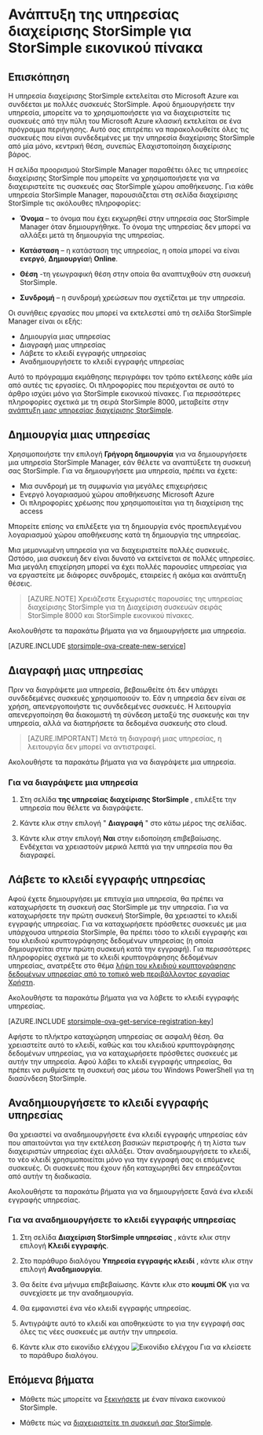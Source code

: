 <properties 
   pageTitle="Ανάπτυξη της υπηρεσίας διαχείρισης StorSimple για StorSimple εικονικού πίνακα | Microsoft Azure"
   description="Εξηγεί πώς μπορείτε να δημιουργήσετε και να διαγράψετε την υπηρεσία διαχείρισης StorSimple στην πύλη του Azure κλασική και περιγράφει πώς μπορείτε να διαχειριστείτε την υπηρεσία εγγραφής κλειδί."
   services="storsimple"
   documentationCenter=""
   authors="alkohli"
   manager="carmonm"
   editor="" />
<tags 
   ms.service="storsimple"
   ms.devlang="na"
   ms.topic="article"
   ms.tgt_pltfrm="na"
   ms.workload="na"
   ms.date="05/19/2016"
   ms.author="alkohli" />

# <a name="deploy-the-storsimple-manager-service-for-storsimple-virtual-array"></a>Ανάπτυξη της υπηρεσίας διαχείρισης StorSimple για StorSimple εικονικού πίνακα

## <a name="overview"></a>Επισκόπηση

Η υπηρεσία διαχείρισης StorSimple εκτελείται στο Microsoft Azure και συνδέεται με πολλές συσκευές StorSimple. Αφού δημιουργήσετε την υπηρεσία, μπορείτε να το χρησιμοποιήσετε για να διαχειριστείτε τις συσκευές από την πύλη του Microsoft Azure κλασική εκτελείται σε ένα πρόγραμμα περιήγησης. Αυτό σας επιτρέπει να παρακολουθείτε όλες τις συσκευές που είναι συνδεδεμένες με την υπηρεσία διαχείρισης StorSimple από μία μόνο, κεντρική θέση, συνεπώς Ελαχιστοποίηση διαχείρισης βάρος.

Η σελίδα προορισμού StorSimple Manager παραθέτει όλες τις υπηρεσίες διαχείρισης StorSimple που μπορείτε να χρησιμοποιήσετε για να διαχειριστείτε τις συσκευές σας StorSimple χώρου αποθήκευσης. Για κάθε υπηρεσία StorSimple Manager, παρουσιάζεται στη σελίδα διαχείρισης StorSimple τις ακόλουθες πληροφορίες:

- **Όνομα** – το όνομα που έχει εκχωρηθεί στην υπηρεσία σας StorSimple Manager όταν δημιουργήθηκε. Το όνομα της υπηρεσίας δεν μπορεί να αλλάξει μετά τη δημιουργία της υπηρεσίας.

- **Κατάσταση** – η κατάσταση της υπηρεσίας, η οποία μπορεί να είναι **ενεργό**, **Δημιουργία**ή **Online**.

- **Θέση** -τη γεωγραφική θέση στην οποία θα αναπτυχθούν στη συσκευή StorSimple.

- **Συνδρομή** – η συνδρομή χρεώσεων που σχετίζεται με την υπηρεσία.

Οι συνήθεις εργασίες που μπορεί να εκτελεστεί από τη σελίδα StorSimple Manager είναι οι εξής:

- Δημιουργία μιας υπηρεσίας
- Διαγραφή μιας υπηρεσίας
- Λάβετε το κλειδί εγγραφής υπηρεσίας
- Αναδημιουργήσετε το κλειδί εγγραφής υπηρεσίας

Αυτό το πρόγραμμα εκμάθησης περιγράφει τον τρόπο εκτέλεσης κάθε μία από αυτές τις εργασίες. Οι πληροφορίες που περιέχονται σε αυτό το άρθρο ισχύει μόνο για StorSimple εικονικού πίνακες. Για περισσότερες πληροφορίες σχετικά με τη σειρά StorSimple 8000, μεταβείτε στην [ανάπτυξη μιας υπηρεσίας διαχείρισης StorSimple](storsimple-manage-service.md).

## <a name="create-a-service"></a>Δημιουργία μιας υπηρεσίας

Χρησιμοποιήστε την επιλογή **Γρήγορη δημιουργία** για να δημιουργήσετε μια υπηρεσία StorSimple Manager, εάν θέλετε να αναπτύξετε τη συσκευή σας StorSimple. Για να δημιουργήσετε μια υπηρεσία, πρέπει να έχετε:

- Μια συνδρομή με τη συμφωνία για μεγάλες επιχειρήσεις
- Ενεργό λογαριασμού χώρου αποθήκευσης Microsoft Azure
- Οι πληροφορίες χρέωσης που χρησιμοποιείται για τη διαχείριση της access

Μπορείτε επίσης να επιλέξετε για τη δημιουργία ενός προεπιλεγμένου λογαριασμού χώρου αποθήκευσης κατά τη δημιουργία της υπηρεσίας.

Μια μεμονωμένη υπηρεσία για να διαχειριστείτε πολλές συσκευές. Ωστόσο, μια συσκευή δεν είναι δυνατό να εκτείνεται σε πολλές υπηρεσίες. Μια μεγάλη επιχείρηση μπορεί να έχει πολλές παρουσίες υπηρεσίας για να εργαστείτε με διάφορες συνδρομές, εταιρείες ή ακόμα και ανάπτυξη θέσεις.  

> [AZURE.NOTE] Χρειάζεστε ξεχωριστές παρουσίες της υπηρεσίας διαχείρισης StorSimple για τη Διαχείριση συσκευών σειράς StorSimple 8000 και StorSimple εικονικού πίνακες.

Ακολουθήστε τα παρακάτω βήματα για να δημιουργήσετε μια υπηρεσία.

[AZURE.INCLUDE [storsimple-ova-create-new-service](../../includes/storsimple-ova-create-new-service.md)]

## <a name="delete-a-service"></a>Διαγραφή μιας υπηρεσίας

Πριν να διαγράψετε μια υπηρεσία, βεβαιωθείτε ότι δεν υπάρχει συνδεδεμένες συσκευές χρησιμοποιούν το. Εάν η υπηρεσία δεν είναι σε χρήση, απενεργοποιήστε τις συνδεδεμένες συσκευές. Η λειτουργία απενεργοποίηση θα διακομιστή τη σύνδεση μεταξύ της συσκευής και την υπηρεσία, αλλά να διατηρήσετε τα δεδομένα συσκευής στο cloud. 

> [AZURE.IMPORTANT] Μετά τη διαγραφή μιας υπηρεσίας, η λειτουργία δεν μπορεί να αντιστραφεί. 

Ακολουθήστε τα παρακάτω βήματα για να διαγράψετε μια υπηρεσία.

### <a name="to-delete-a-service"></a>Για να διαγράψετε μια υπηρεσία

1. Στη σελίδα **της υπηρεσίας διαχείρισης StorSimple** , επιλέξτε την υπηρεσία που θέλετε να διαγράψετε.

1. Κάντε κλικ στην επιλογή " **Διαγραφή** " στο κάτω μέρος της σελίδας.

1. Κάντε κλικ στην επιλογή **Ναι** στην ειδοποίηση επιβεβαίωσης. Ενδέχεται να χρειαστούν μερικά λεπτά για την υπηρεσία που θα διαγραφεί.

## <a name="get-the-service-registration-key"></a>Λάβετε το κλειδί εγγραφής υπηρεσίας

Αφού έχετε δημιουργήσει με επιτυχία μια υπηρεσία, θα πρέπει να καταχωρήσετε τη συσκευή σας StorSimple με την υπηρεσία. Για να καταχωρήσετε την πρώτη συσκευή StorSimple, θα χρειαστεί το κλειδί εγγραφής υπηρεσίας. Για να καταχωρήσετε πρόσθετες συσκευές με μια υπάρχουσα υπηρεσία StorSimple, θα πρέπει τόσο το κλειδί εγγραφής και του κλειδιού κρυπτογράφησης δεδομένων υπηρεσίας (η οποία δημιουργείται στην πρώτη συσκευή κατά την εγγραφή). Για περισσότερες πληροφορίες σχετικά με το κλειδί κρυπτογράφησης δεδομένων υπηρεσίας, ανατρέξτε στο θέμα [λήψη του κλειδιού κρυπτογράφησης δεδομένων υπηρεσίας από το τοπικό web περιβάλλοντος εργασίας Χρήστη](storsimple-ova-web-ui-admin.md#get-the-service-data-encryption-key). 

Ακολουθήστε τα παρακάτω βήματα για να λάβετε το κλειδί εγγραφής υπηρεσίας.

[AZURE.INCLUDE [storsimple-ova-get-service-registration-key](../../includes/storsimple-ova-get-service-registration-key.md)]

Αφήστε το πλήκτρο καταχώρηση υπηρεσίας σε ασφαλή θέση. Θα χρειαστείτε αυτό το κλειδί, καθώς και του κλειδιού κρυπτογράφησης δεδομένων υπηρεσίας, για να καταχωρήσετε πρόσθετες συσκευές με αυτήν την υπηρεσία. Αφού λάβει το κλειδί εγγραφής υπηρεσίας, θα πρέπει να ρυθμίσετε τη συσκευή σας μέσω του Windows PowerShell για τη διασύνδεση StorSimple.

## <a name="regenerate-the-service-registration-key"></a>Αναδημιουργήσετε το κλειδί εγγραφής υπηρεσίας

Θα χρειαστεί να αναδημιουργήσετε ένα κλειδί εγγραφής υπηρεσίας εάν που απαιτούνται για την εκτέλεση βασικών περιστροφής ή τη λίστα των διαχειριστών υπηρεσίας έχει αλλάξει. Όταν αναδημιουργήσετε το κλειδί, το νέο κλειδί χρησιμοποιείται μόνο για την εγγραφή σας οι επόμενες συσκευές. Οι συσκευές που έχουν ήδη καταχωρηθεί δεν επηρεάζονται από αυτήν τη διαδικασία.

Ακολουθήστε τα παρακάτω βήματα για να δημιουργήσετε ξανά ένα κλειδί εγγραφής υπηρεσίας.

### <a name="to-regenerate-the-service-registration-key"></a>Για να αναδημιουργήσετε το κλειδί εγγραφής υπηρεσίας

1. Στη σελίδα **Διαχείριση StorSimple υπηρεσίας** , κάντε κλικ στην επιλογή **Κλειδί εγγραφής**.

1. Στο παράθυρο διαλόγου **Υπηρεσία εγγραφής κλειδί** , κάντε κλικ στην επιλογή **Αναδημιουργία**.

1. Θα δείτε ένα μήνυμα επιβεβαίωσης. Κάντε κλικ στο **κουμπί OK** για να συνεχίσετε με την αναδημιουργία.

1. Θα εμφανιστεί ένα νέο κλειδί εγγραφής υπηρεσίας.

1. Αντιγράψτε αυτό το κλειδί και αποθηκεύστε το για την εγγραφή σας όλες τις νέες συσκευές με αυτήν την υπηρεσία.

1. Κάντε κλικ στο εικονίδιο ελέγχου ![Εικονίδιο ελέγχου](./media/storsimple-ova-manage-service/image7.png) Για να κλείσετε το παράθυρο διαλόγου.


## <a name="next-steps"></a>Επόμενα βήματα

- Μάθετε πώς μπορείτε να [ξεκινήσετε](storsimple-ova-deploy1-portal-prep.md) με έναν πίνακα εικονικού StorSimple.
    
- Μάθετε πώς να [διαχειριστείτε τη συσκευή σας StorSimple](storsimple-ova-web-ui-admin.md).

 

